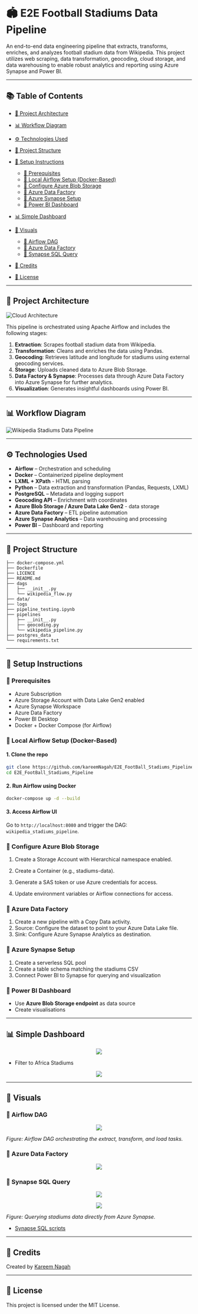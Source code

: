 # 🏟️ E2E Football Stadiums Data Pipeline

An end-to-end data engineering pipeline that extracts, transforms, enriches, and analyzes football stadium data from Wikipedia. This project utilizes web scraping, data transformation, geocoding, cloud storage, and data warehousing to enable robust analytics and reporting using Azure Synapse and Power BI.

---

## 📚 Table of Contents

* [🚀 Project Architecture](#-project-architecture)
* [📊 Workflow Diagram](#-workflow-diagram)
* [⚙️ Technologies Used](#%ef%b8%8f-technologies-used)
* [📂 Project Structure](#-project-structure)
* [🔧 Setup Instructions](#-setup-instructions)

  * [🔹 Prerequisites](#-prerequisites)
  * [🔹 Local Airflow Setup (Docker-Based)](#-local-airflow-setup-docker-based)
  * [🔹 Configure Azure Blob Storage](#-configure-azure-blob-storage)
  * [🔹 Azure Data Factory](#-azure-data-factory)
  * [🔹 Azure Synapse Setup](#-azure-synapse-setup)
  * [🔹 Power BI Dashboard](#-power-bi-dashboard)
* [📊 Simple Dashboard](#-simple-dashboard)
* [📌 Visuals](#-visuals)
  * [📌 Airflow DAG](#-airflow-dag)
  * [📌 Azure Data Factory](#-azure-data-factory)
  * [📌 Synapse SQL Query](#-synapse-sql-query)
* [🤝 Credits](#-credits)
* [📄 License](#-license)
  
---
## 🚀 Project Architecture

![Cloud Architecture](images/Architecture.png)

This pipeline is orchestrated using Apache Airflow and includes the following stages:

1. **Extraction**: Scrapes football stadium data from Wikipedia.
2. **Transformation**: Cleans and enriches the data using Pandas.
3. **Geocoding**: Retrieves latitude and longitude for stadiums using external geocoding services.
4. **Storage**: Uploads cleaned data to Azure Blob Storage.
5. **Data Factory & Synapse**: Processes data through Azure Data Factory into Azure Synapse for further analytics.
6. **Visualization**: Generates insightful dashboards using Power BI.

---

## 📊 Workflow Diagram

![Wikipedia Stadiums Data Pipeline](./images/diagram-export-5-13-2025-5_44_45-PM.png)


---

## ⚙️ Technologies Used

* **Airflow** – Orchestration and scheduling
* **Docker** – Containerized pipeline deployment
* **LXML + XPath** - HTML parsing
* **Python** – Data extraction and transformation (Pandas, Requests, LXML)
* **PostgreSQL** – Metadata and logging support
* **Geocoding API** – Enrichment with coordinates
* **Azure Blob Storage / Azure Data Lake Gen2** - data storage
* **Azure Data Factory** – ETL pipeline automation
* **Azure Synapse Analytics** – Data warehousing and processing
* **Power BI** – Dashboard and reporting

---

## 📂 Project Structure

```
├── docker-compose.yml
├── Dockerfile
├── LICENCE
├── README.md
├── dags
│   ├── __init__.py
│   └── wikipedia_flow.py
├── data/
├── logs
├── pipeline_testing.ipynb
├── pipelines
│   ├── __init__.py
│   ├── geocoding.py
│   └── wikipedia_pipeline.py
├── postgres_data 
└── requirements.txt
```
--- 

## 🔧 Setup Instructions

### 🔹 Prerequisites

* Azure Subscription
* Azure Storage Account with Data Lake Gen2 enabled
* Azure Synapse Workspace
* Azure Data Factory
* Power BI Desktop
* Docker + Docker Compose (for Airflow)

### 🔹 Local Airflow Setup (Docker-Based)

#### 1. Clone the repo

```bash
git clone https://github.com/kareemNagah/E2E_FootBall_Stadiums_Pipeline.git
cd E2E_FootBall_Stadiums_Pipeline
```

#### 2. Run Airflow using Docker

```bash
docker-compose up -d --build
```

#### 3. Access Airflow UI

Go to `http://localhost:8080` and trigger the DAG: `wikipedia_stadiums_pipeline`.


### 🔹 Configure Azure Blob Storage

1. Create a Storage Account with Hierarchical namespace enabled.

2. Create a Container (e.g., stadiums-data).

3. Generate a SAS token or use Azure credentials for access.

4. Update environment variables or Airflow connections for access.

### 🔹 Azure Data Factory

1. Create a new pipeline with a Copy Data activity.
2. Source: Configure the dataset to point to your Azure Data Lake file.
3. Sink: Configure Azure Synapse Analytics as destination.

### 🔹 Azure Synapse Setup

1. Create a serverless SQL pool
2. Create a table schema matching the stadiums CSV
3. Connect Power BI to Synapse for querying and visualization

### 🔹 Power BI Dashboard

* Use **Azure Blob Storage endpoint** as data source
* Create visualisations 

---

## 📊 Simple Dashboard 


<p align = "center" >
  <img src= "https://github.com/kareemNagah/E2E_FootBall_Stadiums_Pipeline/blob/main/images/Football_dashboard.png" /> 
</p>

* Filter to Africa Stadiums
  
<p align = "center" >
  <img src= "https://github.com/kareemNagah/E2E_FootBall_Stadiums_Pipeline/blob/main/images/FootBall_dashboard_2.png" /> 
</p>

---
## 📌 Visuals 

### 📌 Airflow DAG

<p align = "center" >
  <img src= "https://github.com/kareemNagah/E2E_FootBall_Stadiums_Pipeline/blob/main/images/Airflow_DAG.jpeg?raw=true" /> 
</p>


*Figure: Airflow DAG orchestrating the extract, transform, and load tasks.*

### 📌 Azure Data Factory 

<p align = "center" >
  <img src= "https://github.com/kareemNagah/E2E_FootBall_Stadiums_Pipeline/blob/main/images/ADF.jpeg" /> 
</p>

### 📌 Synapse SQL Query

<p align = "center" >
  <img src= "https://github.com/kareemNagah/E2E_FootBall_Stadiums_Pipeline/blob/main/images/Screenshot_8-5-2025_124135_web.azuresynapse.net.jpeg" /> 
</p>

<p align = "center" >
  <img src= "https://github.com/kareemNagah/E2E_FootBall_Stadiums_Pipeline/blob/main/images/Screenshot_8-5-2025_13337_web.azuresynapse.net.jpeg" /> 
</p>

*Figure: Querying stadiums data directly from Azure Synapse.*

- [Synapse SQL scripts](https://github.com/kareemNagah/E2E_FootBall_Stadiums_Pipeline/blob/main/script/SQL%20script%201.sql)

---

## 🤝 Credits

Created by [Kareem Nagah](https://www.linkedin.com/in/kareem-nagah-81328022a/)

---

## 📄 License

This project is licensed under the MIT License.
